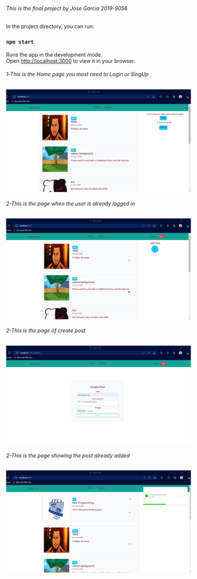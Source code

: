 
<h6>This is the final project by Jose Garcia 2019-9056</h6>

In the project directory, you can run:

### `npm start`

Runs the app in the development mode.\
Open [http://localhost:3000](http://localhost:3000) to view it in your browser.

<h6>1-This is the Home page you most need to Login or SingUp</h6>

![First screenshot](./src/components/img/capturePf1.png)

<h6>2-This is the page when the user is already logged in</h6>

![Second screenshot](./src/components/img/capturePf2.png)

<h6>2-This is the page of create post</h6>

![Third screenshot](./src/components/img/capturePf3.png)

<h6>2-This is the page showing the post already added</h6>

![Fourth screenshot](./src/components/img/capturePf4.png)

